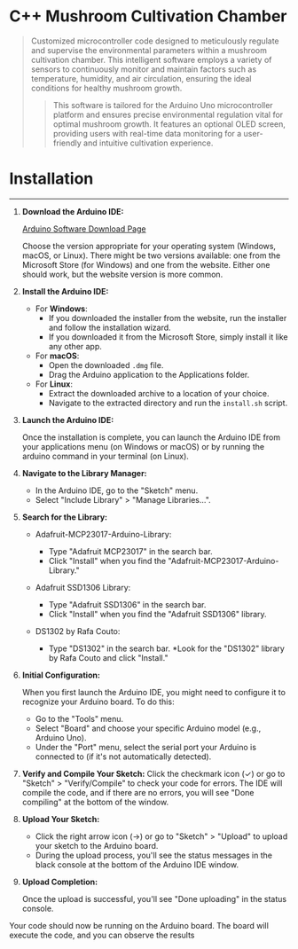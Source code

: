 # C++ Mushroom Cultivation Chamber

> Customized microcontroller code designed to meticulously regulate and supervise the environmental parameters within a mushroom cultivation chamber. This intelligent software employs a variety of sensors to continuously monitor and maintain factors such as temperature, humidity, and air circulation, ensuring the ideal conditions for healthy mushroom growth.
>> This software is tailored for the Arduino Uno microcontroller platform and ensures precise environmental regulation vital for optimal mushroom growth. It features an optional OLED screen, providing users with real-time data monitoring for a user-friendly and intuitive cultivation experience.

# Installation
---

1. **Download the Arduino IDE:**
    
    [Arduino Software Download Page](https://www.arduino.cc/en/software)
    
    Choose the version appropriate for your operating system (Windows, 
macOS, or Linux). There might be two versions available: one from the Microsoft Store (for Windows) and one from the website. Either one should work, but the website version is more common.
    
2. **Install the Arduino IDE:**

    * For **Windows**:
      * If you downloaded the installer from the website, run the installer and follow the installation wizard.
      * If you downloaded it from the Microsoft Store, simply install it like any other app.
    * For **macOS**:
      * Open the downloaded `.dmg` file.
      * Drag the Arduino application to the Applications folder.
    * For **Linux**:
      * Extract the downloaded archive to a location of your choice.
      * Navigate to the extracted directory and run the `install.sh` script.

3. **Launch the Arduino IDE:**
    
    Once the installation is complete, you can launch the Arduino IDE from your applications menu (on Windows or macOS) or by running the arduino command in your terminal (on Linux).

4. **Navigate to the Library Manager:**
    * In the Arduino IDE, go to the "Sketch" menu.
    * Select "Include Library" > "Manage Libraries...".
 
5. **Search for the Library:**
    * Adafruit-MCP23017-Arduino-Library:
      * Type "Adafruit MCP23017" in the search bar.
      * Click "Install" when you find the "Adafruit-MCP23017-Arduino-Library."

    * Adafruit SSD1306 Library:
      * Type "Adafruit SSD1306" in the search bar.
      * Click "Install" when you find the "Adafruit SSD1306" library.

    * DS1302 by Rafa Couto:
      * Type "DS1302" in the search bar.
      *Look for the "DS1302" library by Rafa Couto and click "Install."

5. **Initial Configuration:**

    When you first launch the Arduino IDE, you might need to configure it to recognize your Arduino board. To do this:
    * Go to the "Tools" menu. 
    * Select "Board" and choose your specific Arduino model (e.g., Arduino Uno).
    * Under the "Port" menu, select the serial port your Arduino is connected to (if it's not automatically detected).

6. **Verify and Compile Your Sketch:**
    Click the checkmark icon (✓) or go to "Sketch" > "Verify/Compile" to check your code for errors. The IDE will compile the code, and if there are no errors, you will see "Done compiling" at the bottom of the window.

7. **Upload Your Sketch:**
    * Click the right arrow icon (→) or go to "Sketch" > "Upload" to upload your sketch to the Arduino board.
    * During the upload process, you'll see the status messages in the black console at the bottom of the Arduino IDE window.

8. **Upload Completion:**
    
    Once the upload is successful, you'll see "Done uploading" in the status console.

Your code should now be running on the Arduino board. The board will execute the code, and you can observe the results
